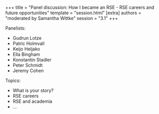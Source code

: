 +++
title = "Panel discussion: How I became an RSE - RSE careers and future opportunities"
template = "session.html"
[extra]
authors = "moderated by Samantha Wittke"
session = "3.1"
+++

Panelists:
- Gudrun Lotze
- Patric Holmvall
- Keijo Heljako
- Ella Bingham
- Konstantin Stadler
- Peter Schmidt
- Jeremy Cohen


Topics:
- What is your story?
- RSE careers
- RSE and academia
- ... 

